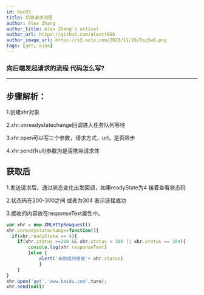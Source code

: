 ```yaml
---
id: Dec02
title: 后端请求流程
author: Alex Zhang
author_title: Alex Zhang's artical
author_url: https://github.com/alextt666
author_image_url: https://s3.ax1x.com/2020/11/28/Dsz5wQ.png
tags: [get, ajax]
---
```

### 向后端发起请求的流程 代码怎么写?
---

## 步骤解析：
1.创建xhr对象

2.xhr.onreadystatechange回调进入任务队列等待

3.xhr.open可以写三个参数，请求方式，url，是否异步

4.xhr.send(Null)参数为是否携带请求体
<!--truncate-->
## 获取后
1.发送请求后，通过状态变化出发回调，如果readyState为4 接着查看状态码

2.状态码在200-300之间 或者为304 表示链接成功

3.接收的内容放在responseText属性中。

```javascript 
var xhr = new XMLHttpReaquest()
xhr.onreadystatechange=function(){
  if(xhr.readyState == 4){
	if(xhr.status >=200 && xhr.status < 300 || xhr.status == 304){
		console.log(xhr.responseText)
		}else {
			alert('未能成功接收'+ xhr.status)
			}
	}
}
xhr.open('get','www.baidu.com',ture);
xhr.send(null)
```

